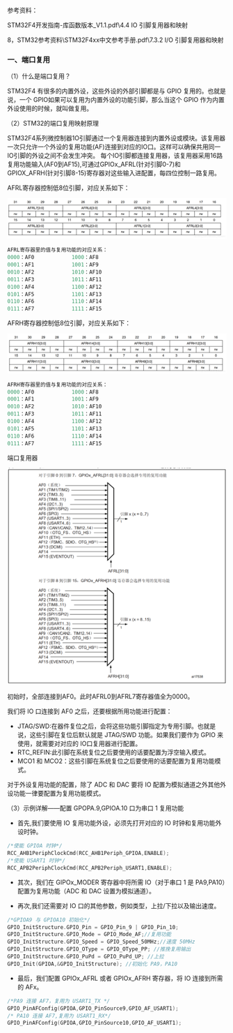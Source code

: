 参考资料：

STM32F4开发指南-库函数版本_V1.1.pdf\4.4 IO 引脚复用器和映射 

8，STM32参考资料\STM32F4xx中文参考手册.pdf\7.3.2 I/O 引脚复用器和映射

### 一、端口复用

（1）什么是端口复用？

STM32F4 有很多的内置外设，这些外设的外部引脚都是与 GPIO 复用的。也就是说，一个 GPIO如果可以复用为内置外设的功能引脚，那么当这个 GPIO 作为内置外设使用的时候，就叫做复用。

（2）STM32的端口复用映射原理

STM32F4系列微控制器1O引脚通过一个复用器连接到内置外设或模块。该复用器一次只允许一个外设的复用功能(AF)连接到对应的IO口。这样可以确保共用同一IO引脚的外设之间不会发生冲突。
每个IO引脚都连接复用器，该复用器采用16路复用功能输入(AF0到AF15),可通过GPIOx_AFRL(针对引脚0-7)和GPIOX_AFRH(针对引脚8-15)寄存器对这些输入进配置，每四位控制一路复用。 

AFRL寄存器控制低8位引脚，对应关系如下：

![20200830134821134](assets/20200830134821134.png)

```c
AFRL寄存器里的值与复用功能的对应关系：
0000：AF0			1000：AF8
0001：AF1			1001：AF9
0010：AF2			1010：AF10
0011：AF3			1011：AF11
0100：AF4			1100：AF12
0101：AF5			1101：AF13
0110：AF6			1110：AF14
0111：AF7			1111：AF15
```

AFRH寄存器控制低8位引脚，对应关系如下：

![20200830135237685](assets/20200830135237685.png)

```c
AFRH寄存器里的值与复用功能的对应关系：
0000：AF0			1000：AF8
0001：AF1			1001：AF9
0010：AF2			1010：AF10
0011：AF3			1011：AF11
0100：AF4			1100：AF12
0101：AF5			1101：AF13
0110：AF6			1110：AF14
0111：AF7			1111：AF15
```

端口复用器

![1656226157031](assets/1656226157031.png)

初始时，全部连接到AF0。此时AFRL0到AFRL7寄存器值全为0000。

我们将 IO 口连接到 AF0 之后，还要根据所用功能进行配置：

- JTAG/SWD:在器件复位之后，会将这些功能引脚指定为专用引脚。也就是说，这些引脚在复位后默认就是 JTAG/SWD 功能。如果我们要作为 GPIO 来使用，就需要对对应的 IO口复用器进行配置。
- RTC_REFIN:此引脚在系统复位之后要使用的话要配置为浮空输入模式。
- MCO1 和 MCO2：这些引脚在系统复位之后要使用的话要配置为复用功能模式。

对于外设复用功能的配置，除了 ADC 和 DAC 要将 IO 配置为模拟通道之外其他外设功能一律要配置为复用功能模式。

（3）示例详解——配置 GPOPA.9,GPIOA.10 口为串口 1 复用功能

- 首先,我们要使用 IO 复用功能外设，必须先打开对应的 IO 时钟和复用功能外设时钟。 

```c
/*使能 GPIOA 时钟*/
RCC_AHB1PeriphClockCmd(RCC_AHB1Periph_GPIOA,ENABLE); 
/*使能 USART1 时钟*/
RCC_APB2PeriphClockCmd(RCC_APB2Periph_USART1,ENABLE);
```

- 其次，我们在 GIPOx_MODER 寄存器中将所需 IO（对于串口 1 是 PA9,PA10）配置为复用功能（ADC 和 DAC 设置为模拟通道）。

- 再次,我们还需要对 IO 口的其他参数，例如类型，上拉/下拉以及输出速度。

```c
/*GPIOA9 与 GPIOA10 初始化*/
GPIO_InitStructure.GPIO_Pin = GPIO_Pin_9 | GPIO_Pin_10;
GPIO_InitStructure.GPIO_Mode = GPIO_Mode_AF;//复用功能
GPIO_InitStructure.GPIO_Speed = GPIO_Speed_50MHz;//速度 50MHz
GPIO_InitStructure.GPIO_OType = GPIO_OType_PP; //推挽复用输出
GPIO_InitStructure.GPIO_PuPd = GPIO_PuPd_UP; //上拉
GPIO_Init(GPIOA,&GPIO_InitStructure); //初始化 PA9，PA10
```

- 最后，我们配置 GPIOx_AFRL 或者 GPIOx_AFRH 寄存器，将 IO 连接到所需的 AFx。

```c
/*PA9 连接 AF7，复用为 USART1_TX */
GPIO_PinAFConfig(GPIOA,GPIO_PinSource9,GPIO_AF_USART1);
/* PA10 连接 AF7,复用为 USART1_RX*/
GPIO_PinAFConfig(GPIOA,GPIO_PinSource10,GPIO_AF_USART1);
```

